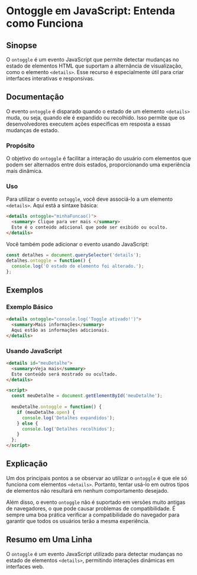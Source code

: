 <!--
Meta Description: # Ontoggle em JavaScript: Entenda como Funciona ## Sinopse O `ontoggle` é um evento JavaScript que permite detectar mudanças no estado de elementos HT...
Meta Keywords: ontoggle, details, que, javascript, evento
-->

# Ontoggle em JavaScript: Entenda como Funciona

## Sinopse
O `ontoggle` é um evento JavaScript que permite detectar mudanças no estado de elementos HTML que suportam a alternância de visualização, como o elemento `<details>`. Esse recurso é especialmente útil para criar interfaces interativas e responsivas.

## Documentação
O evento `ontoggle` é disparado quando o estado de um elemento `<details>` muda, ou seja, quando ele é expandido ou recolhido. Isso permite que os desenvolvedores executem ações específicas em resposta a essas mudanças de estado.

### Propósito
O objetivo do `ontoggle` é facilitar a interação do usuário com elementos que podem ser alternados entre dois estados, proporcionando uma experiência mais dinâmica.

### Uso
Para utilizar o evento `ontoggle`, você deve associá-lo a um elemento `<details>`. Aqui está a sintaxe básica:

```html
<details ontoggle="minhaFuncao()">
  <summary> Clique para ver mais </summary>
  Este é o conteúdo adicional que pode ser exibido ou oculto.
</details>
```

Você também pode adicionar o evento usando JavaScript:

```javascript
const detalhes = document.querySelector('details');
detalhes.ontoggle = function() {
  console.log('O estado do elemento foi alterado.');
};
```

## Exemplos

### Exemplo Básico
```html
<details ontoggle="console.log('Toggle ativado!')">
  <summary>Mais informações</summary>
  Aqui estão as informações adicionais.
</details>
```

### Usando JavaScript
```html
<details id="meuDetalhe">
  <summary>Veja mais</summary>
  Este conteúdo será mostrado ou ocultado.
</details>

<script>
  const meuDetalhe = document.getElementById('meuDetalhe');
  
  meuDetalhe.ontoggle = function() {
    if (meuDetalhe.open) {
      console.log('Detalhes expandidos');
    } else {
      console.log('Detalhes recolhidos');
    }
  };
</script>
```

## Explicação
Um dos principais pontos a se observar ao utilizar o `ontoggle` é que ele só funciona com elementos `<details>`. Portanto, tentar usá-lo em outros tipos de elementos não resultará em nenhum comportamento desejado.

Além disso, o evento `ontoggle` não é suportado em versões muito antigas de navegadores, o que pode causar problemas de compatibilidade. É sempre uma boa prática verificar a compatibilidade do navegador para garantir que todos os usuários terão a mesma experiência.

## Resumo em Uma Linha
O `ontoggle` é um evento JavaScript utilizado para detectar mudanças no estado de elementos `<details>`, permitindo interações dinâmicas em interfaces web.